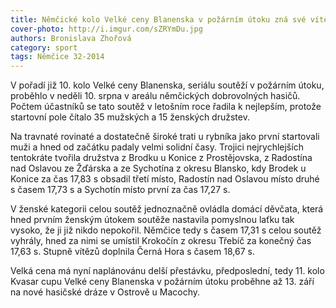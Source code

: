 ```yaml
---
title: Němčické kolo Velké ceny Blanenska v požárním útoku zná své vítěze
cover-photo: http://i.imgur.com/sZRYmDu.jpg
authors: Bronislava Zhořová
category: sport
tags: Němčice 32-2014 
---
```


V pořadí již 10. kolo Velké ceny Blanenska, seriálu soutěží v požárním útoku, proběhlo v neděli 10. srpna v areálu němčických dobrovolných hasičů. Počtem účastníků se tato soutěž v letošním roce řadila k nejlepším, protože startovní pole čítalo 35 mužských a 15 ženských družstev.

Na travnaté rovinaté a dostatečně široké trati u rybníka jako první startovali muži a hned od začátku padaly velmi solidní časy. Trojici nejrychlejších tentokráte tvořila družstva z Brodku u Konice z Prostějovska, z Radostína nad Oslavou ze Žďárska a ze Sychotína z okresu Blansko, kdy Brodek u Konice za čas 17,83 s obsadil třetí místo, Radostín nad Oslavou místo druhé s časem 17,73 s a Sychotín místo první za čas 17,27 s.

V ženské kategorii celou soutěž jednoznačně ovládla domácí děvčata, která hned prvním ženským útokem soutěže nastavila pomyslnou laťku tak vysoko, že ji již nikdo nepokořil. Němčice tedy s časem 17,31 s celou soutěž vyhrály, hned za nimi se umístil Krokočín z okresu Třebíč za konečný čas 17,63 s. Stupně vítězů doplnila Černá Hora s časem 18,67 s.

Velká cena má nyní naplánovánu delší přestávku, předposlední, tedy 11. kolo Kvasar cupu Velké ceny Blanenska v požárním útoku proběhne až 13. září na nové hasičské dráze v Ostrově u Macochy.  